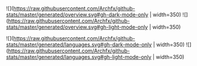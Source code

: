 
<!-- <img src = "https://github-readme-stats-6gxm-54otvuotd-archfx.vercel.app/api?username=Archfx&count_private=true&show_icons=true&theme=transparent&hide=contribs&hide_border=true&title_color=855AA&text_color=868585&icon_color=23B614" width ="480" /> <img src = "https://github-readme-stats-6gxm-54otvuotd-archfx.vercel.app/api/top-langs/?username=Archfx&layout=compact&theme=transparent&hide_border=true&count_private=true&langs_count=6&hide=tex&title_color=855AA&text_color=868585&icon_color=868585,html" width ="350" /> -->

![](https://raw.githubusercontent.com/Archfx/github-stats/master/generated/overview.svg#gh-dark-mode-only | width=350)
![](https://raw.githubusercontent.com/Archfx/github-stats/master/generated/overview.svg#gh-light-mode-only | width=350)

![](https://raw.githubusercontent.com/Archfx/github-stats/master/generated/languages.svg#gh-dark-mode-only | width=350)
![](https://raw.githubusercontent.com/Archfx/github-stats/master/generated/languages.svg#gh-light-mode-only | width=350)
